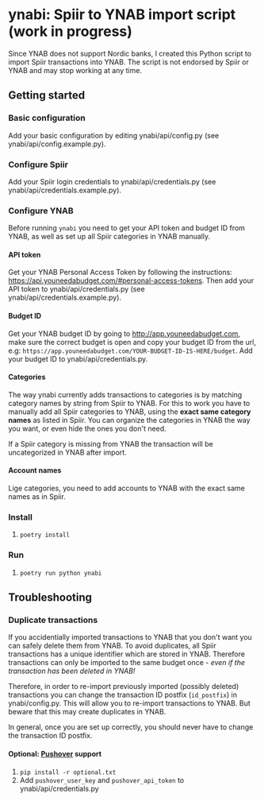 # ynabi: Spiir to YNAB import script (work in progress)

Since YNAB does not support Nordic banks, I created this Python script
to import Spiir transactions into YNAB. The script is not endorsed by Spiir
or YNAB and may stop working at any time.

## Getting started

### Basic configuration

Add your basic configuration by editing ynabi/api/config.py (see ynabi/api/config.example.py).

### Configure Spiir

Add your Spiir login credentials to ynabi/api/credentials.py
(see ynabi/api/credentials.example.py).

### Configure YNAB

Before running `ynabi` you need to get your API token and budget ID from YNAB,
as well as set up all Spiir categories in YNAB manually.

#### API token

Get your YNAB Personal Access Token by following the instructions:
https://api.youneedabudget.com/#personal-access-tokens.
Then add your API token to ynabi/api/credentials.py
(see ynabi/api/credentials.example.py).

#### Budget ID

Get your YNAB budget ID by going to http://app.youneedabudget.com, make sure
the correct budget is open and copy your budget ID from the url, e.g:
`https://app.youneedabudget.com/YOUR-BUDGET-ID-IS-HERE/budget`. Add your budget
ID to ynabi/api/credentials.py.

#### Categories

The way ynabi currently adds transactions to categories is by matching category
names by string from Spiir to YNAB. For this to work you have to manually add
all Spiir categories to YNAB, using the **exact same category names** as listed
in Spiir. You can organize the categories in YNAB the way you want, or even hide
the ones you don't need.

If a Spiir category is missing from YNAB the transaction will be uncategorized
in YNAB after import.

#### Account names

Lige categories, you need to add accounts to YNAB with the exact same names as in
Spiir.

### Install

1. `poetry install`

### Run

1. `poetry run python ynabi`

## Troubleshooting

### Duplicate transactions

If you accidentially imported transactions to YNAB that you don't want you can
safely delete them from YNAB. To avoid duplicates, all Spiir transactions has
a unique identifier which are stored in YNAB. Therefore transactions can only
be imported to the same budget once - *even if the transaction has been deleted
in YNAB!*

Therefore, in order to re-import previously imported (possibly deleted)
transactions you can change the transaction ID postfix
(`id_postfix`) in ynabi/config.py. This will allow you to re-import transactions
to YNAB. But beware that this may create duplicates in YNAB.

In general, once you are set up correctly, you should never have to change the
transaction ID postfix.

#### Optional: [Pushover](https://pushover.net/) support

1. `pip install -r optional.txt`
2. Add `pushover_user_key` and `pushover_api_token` to ynabi/api/credentials.py
